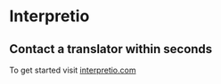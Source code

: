 # Interpretio
## Contact a translator within seconds

To get started visit [interpretio.com](http://interpretio.com)
